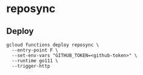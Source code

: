 # reposync

## Deploy

```
gcloud functions deploy reposync \
  --entry-point F \
  --set-env-vars "GITHUB_TOKEN=<github-token>" \
  --runtime go111 \
  --trigger-http
```
